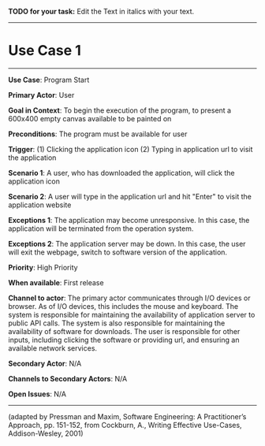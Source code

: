 **TODO for your task:** Edit the Text in italics with your text.

<hr>

# Use Case 1

<hr>

**Use Case**: Program Start

**Primary Actor**: User

**Goal in Context**: To begin the execution of the program, to present a 600x400 empty canvas available to be painted on

**Preconditions**: The program must be available for user

**Trigger**: (1) Clicking the application icon (2) Typing in application url to visit the application
  
**Scenario 1**: A user, who has downloaded the application, will click the application icon

**Scenario 2**: A user will type in the application url and hit "Enter" to visit the application website
 
**Exceptions 1**: The application may become unresponsive. In this case, the application will be terminated from the operation system. 

**Exceptions 2**: The application server may be down. In this case, the user will exit the webpage, switch to software version of the application.

**Priority**: High Priority

**When available**: First release

**Channel to actor**: The primary actor communicates through I/O devices or browser. As of I/O devices, this includes the mouse and keyboard. The system is responsible for maintaining the availability of application server to public API calls. The system is also responsible for maintaining the availability of software for downloads. The user is responsible for other inputs, including clicking the software or providing url, and ensuring an available network services.

**Secondary Actor**: N/A

**Channels to Secondary Actors**: N/A

**Open Issues**: N/A
<hr>



(adapted by Pressman and Maxim, Software Engineering: A Practitioner’s Approach, pp. 151-152, from Cockburn,
A., Writing Effective Use-Cases, Addison-Wesley, 2001)
